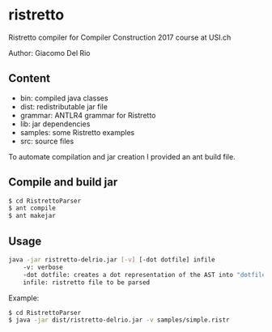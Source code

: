 # ristretto
Ristretto compiler for Compiler Construction 2017 course at USI.ch

Author: Giacomo Del Rio

## Content
* bin:			compiled java classes
* dist:		redistributable jar file
* grammar:		ANTLR4 grammar for Ristretto
* lib:			jar dependencies
* samples:		some Ristretto examples
* src:			source files
	
To automate compilation and jar creation I provided an ant build file.


## Compile and build jar

```bash
$ cd RistrettoParser
$ ant compile
$ ant makejar
```

## Usage

```bash
java -jar ristretto-delrio.jar [-v] [-dot dotfile] infile
	-v: verbose
	-dot dotfile: creates a dot representation of the AST into "dotfile"
	infile: ristretto file to be parsed
```

Example:

```bash
$ cd RistrettoParser
$ java -jar dist/ristretto-delrio.jar -v samples/simple.ristr
```
